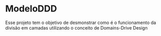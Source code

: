 # ModeloDDD
Esse projeto tem o objetivo de desmonstrar como é o funcionamento da divisão em camadas utilizando o conceito de Domains-Drive Design
